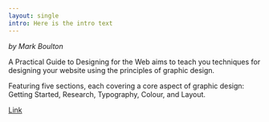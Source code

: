 ```yaml
---
layout: single
intro: Here is the intro text
---
```

_by Mark Boulton_

A Practical Guide to Designing for the Web aims to teach you techniques for designing your website using the principles of graphic design.
  
Featuring five sections, each covering a core aspect of graphic design: Getting Started, Research, Typography, Colour, and Layout.

[Link](http://designingfortheweb.co.uk/ "Designing for the web")